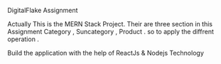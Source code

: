DigitalFlake Assignment 

Actually This is the MERN Stack Project. Their are three section in this Assignment Category , Suncategory , Product . so to apply the diffrent operation .

Build the application with the help of ReactJs & Nodejs Technology
